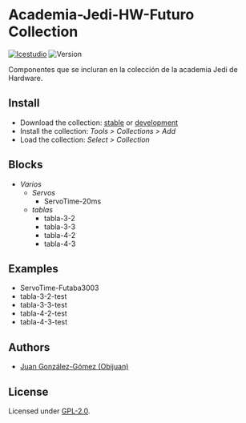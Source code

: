 # Academia-Jedi-HW-Futuro Collection

[![Icestudio](https://img.shields.io/badge/collection-icestudio-blue.svg)](https://github.com/FPGAwars/icestudio)
![Version](https://img.shields.io/badge/version-v0.1.0-orange.svg)

Componentes que se incluran en la colección de la academia Jedi de Hardware.

## Install

* Download the collection: [stable](https://github.com/Obijuan/Academia-Jedi-Hw/archive/v0.1.0.zip) or [development](https://github.com/Obijuan/Academia-Jedi-Hw/archive/master.zip)
* Install the collection: *Tools > Collections > Add*
* Load the collection: *Select > Collection*

## Blocks
* *Varios*
  * *Servos*
    * ServoTime-20ms
  * *tablas*
    * tabla-3-2
    * tabla-3-3
    * tabla-4-2
    * tabla-4-3

## Examples
* ServoTime-Futaba3003
* tabla-3-2-test
* tabla-3-3-test
* tabla-4-2-test
* tabla-4-3-test


## Authors
* [Juan González-Gómez (Obijuan)](https://github.com/Obijuan)


## License

Licensed under [GPL-2.0](https://opensource.org/licenses/GPL-2.0).
